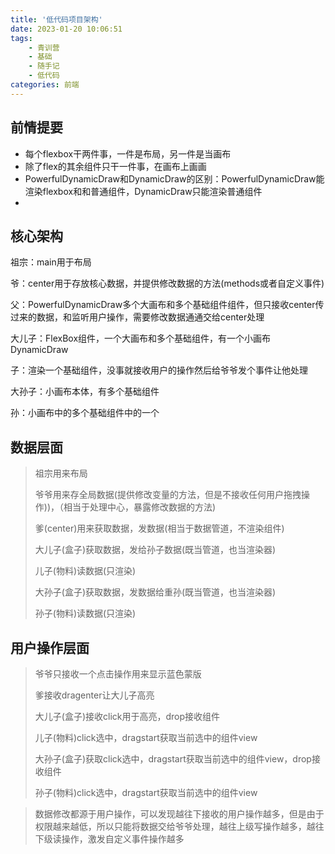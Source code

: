 ```yaml
---
title: '低代码项目架构'
date: 2023-01-20 10:06:51
tags: 
    - 青训营
    - 基础
    - 随手记
    - 低代码
categories: 前端
---
```


## 前情提要

- 每个flexbox干两件事，一件是布局，另一件是当画布
- 除了flex的其余组件只干一件事，在画布上画画
- PowerfulDynamicDraw和DynamicDraw的区别：PowerfulDynamicDraw能渲染flexbox和和普通组件，DynamicDraw只能渲染普通组件
-

## 核心架构

祖宗：main用于布局

爷：center用于存放核心数据，并提供修改数据的方法(methods或者自定义事件)

父：PowerfulDynamicDraw多个大画布和多个基础组件组件，但只接收center传过来的数据，和监听用户操作，需要修改数据通通交给center处理

大儿子：FlexBox组件，一个大画布和多个基础组件，有一个小画布DynamicDraw

子：渲染一个基础组件，没事就接收用户的操作然后给爷爷发个事件让他处理

大孙子：小画布本体，有多个基础组件

孙：小画布中的多个基础组件中的一个

## 数据层面

> 祖宗用来布局
>
> 爷爷用来存全局数据(提供修改变量的方法，但是不接收任何用户拖拽操作))，（相当于处理中心，暴露修改数据的方法)
>
> 爹(center)用来获取数据，发数据(相当于数据管道，不渲染组件)
>
> 大儿子(盒子)获取数据，发给孙子数据(既当管道，也当渲染器)
>
> 儿子(物料)读数据(只渲染)
>
> 大孙子(盒子)获取数据，发数据给重孙(既当管道，也当渲染器)
>
> 孙子(物料)读数据(只渲染)

## 用户操作层面

> 爷爷只接收一个点击操作用来显示蓝色蒙版
>
> 爹接收dragenter让大儿子高亮
>
> 大儿子(盒子)接收click用于高亮，drop接收组件
>
> 儿子(物料)click选中，dragstart获取当前选中的组件view
>
> 大孙子(盒子)获取click选中，dragstart获取当前选中的组件view，drop接收组件
>
> 孙子(物料)click选中，dragstart获取当前选中的组件view



> 数据修改都源于用户操作，可以发现越往下接收的用户操作越多，但是由于权限越来越低，所以只能将数据交给爷爷处理，越往上级写操作越多，越往下级读操作，激发自定义事件操作越多
